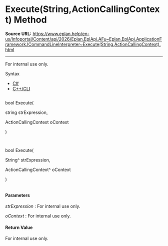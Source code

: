 # Execute(String,ActionCallingContext) Method

**Source URL:** https://www.eplan.help/en-us/Infoportal/Content/api/2026/Eplan.EplApi.AFu~Eplan.EplApi.ApplicationFramework.ICommandLineInterpreter~Execute(String,ActionCallingContext).html

---

For internal use only.

Syntax

- [C#](#i-syntax-CS)
- [C++/CLI](#i-syntax-CPP2005)

```
```
bool Execute( 

   string strExpression,

   ActionCallingContext oContext

)
```
```

```
```
bool Execute( 

   String^ strExpression,

   ActionCallingContext^ oContext

)
```
```

#### Parameters

*strExpression*
:   For internal use only.

*oContext*
:   For internal use only.

#### Return Value

For internal use only.
